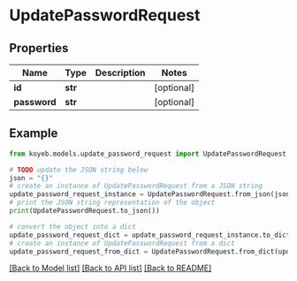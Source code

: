 # UpdatePasswordRequest


## Properties

Name | Type | Description | Notes
------------ | ------------- | ------------- | -------------
**id** | **str** |  | [optional] 
**password** | **str** |  | [optional] 

## Example

```python
from koyeb.models.update_password_request import UpdatePasswordRequest

# TODO update the JSON string below
json = "{}"
# create an instance of UpdatePasswordRequest from a JSON string
update_password_request_instance = UpdatePasswordRequest.from_json(json)
# print the JSON string representation of the object
print(UpdatePasswordRequest.to_json())

# convert the object into a dict
update_password_request_dict = update_password_request_instance.to_dict()
# create an instance of UpdatePasswordRequest from a dict
update_password_request_from_dict = UpdatePasswordRequest.from_dict(update_password_request_dict)
```
[[Back to Model list]](../README.md#documentation-for-models) [[Back to API list]](../README.md#documentation-for-api-endpoints) [[Back to README]](../README.md)


